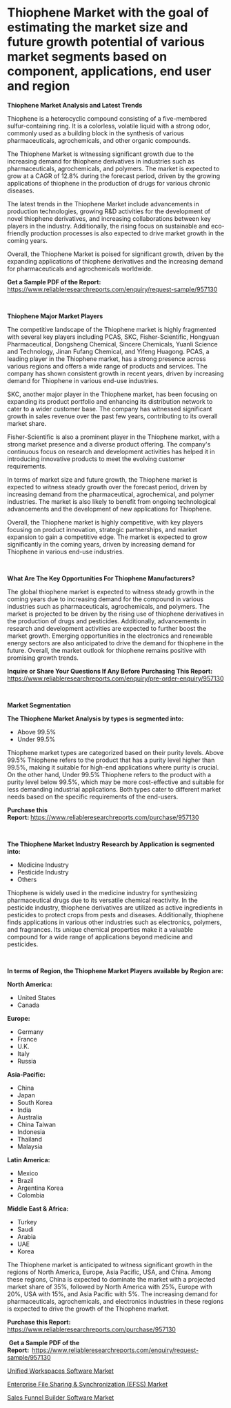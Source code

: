 <p><h1>Thiophene Market with the goal of estimating the market size and future growth potential of various market segments based on component, applications, end user and region</h1></p><p><strong>Thiophene Market Analysis and Latest Trends</strong></p>
<p><p>Thiophene is a heterocyclic compound consisting of a five-membered sulfur-containing ring. It is a colorless, volatile liquid with a strong odor, commonly used as a building block in the synthesis of various pharmaceuticals, agrochemicals, and other organic compounds.</p><p>The Thiophene Market is witnessing significant growth due to the increasing demand for thiophene derivatives in industries such as pharmaceuticals, agrochemicals, and polymers. The market is expected to grow at a CAGR of 12.8% during the forecast period, driven by the growing applications of thiophene in the production of drugs for various chronic diseases.</p><p>The latest trends in the Thiophene Market include advancements in production technologies, growing R&D activities for the development of novel thiophene derivatives, and increasing collaborations between key players in the industry. Additionally, the rising focus on sustainable and eco-friendly production processes is also expected to drive market growth in the coming years.</p><p>Overall, the Thiophene Market is poised for significant growth, driven by the expanding applications of thiophene derivatives and the increasing demand for pharmaceuticals and agrochemicals worldwide.</p></p>
<p><strong>Get a Sample PDF of the Report:&nbsp;</strong> <a href="https://www.reliableresearchreports.com/enquiry/request-sample/957130">https://www.reliableresearchreports.com/enquiry/request-sample/957130</a></p>
<p>&nbsp;</p>
<p><strong>Thiophene Major Market Players</strong></p>
<p><p>The competitive landscape of the Thiophene market is highly fragmented with several key players including PCAS, SKC, Fisher-Scientific, Hongyuan Pharmaceutical, Dongsheng Chemical, Sincere Chemicals, Yuanli Science and Technology, Jinan Fufang Chemical, and Yifeng Huagong. PCAS, a leading player in the Thiophene market, has a strong presence across various regions and offers a wide range of products and services. The company has shown consistent growth in recent years, driven by increasing demand for Thiophene in various end-use industries.</p><p>SKC, another major player in the Thiophene market, has been focusing on expanding its product portfolio and enhancing its distribution network to cater to a wider customer base. The company has witnessed significant growth in sales revenue over the past few years, contributing to its overall market share.</p><p>Fisher-Scientific is also a prominent player in the Thiophene market, with a strong market presence and a diverse product offering. The company's continuous focus on research and development activities has helped it in introducing innovative products to meet the evolving customer requirements.</p><p>In terms of market size and future growth, the Thiophene market is expected to witness steady growth over the forecast period, driven by increasing demand from the pharmaceutical, agrochemical, and polymer industries. The market is also likely to benefit from ongoing technological advancements and the development of new applications for Thiophene.</p><p>Overall, the Thiophene market is highly competitive, with key players focusing on product innovation, strategic partnerships, and market expansion to gain a competitive edge. The market is expected to grow significantly in the coming years, driven by increasing demand for Thiophene in various end-use industries.</p></p>
<p>&nbsp;</p>
<p><strong>What Are The Key Opportunities For Thiophene Manufacturers?</strong></p>
<p><p>The global thiophene market is expected to witness steady growth in the coming years due to increasing demand for the compound in various industries such as pharmaceuticals, agrochemicals, and polymers. The market is projected to be driven by the rising use of thiophene derivatives in the production of drugs and pesticides. Additionally, advancements in research and development activities are expected to further boost the market growth. Emerging opportunities in the electronics and renewable energy sectors are also anticipated to drive the demand for thiophene in the future. Overall, the market outlook for thiophene remains positive with promising growth trends.</p></p>
<p><strong>Inquire or Share Your Questions If Any Before Purchasing This Report:</strong> <a href="https://www.reliableresearchreports.com/enquiry/pre-order-enquiry/957130">https://www.reliableresearchreports.com/enquiry/pre-order-enquiry/957130</a></p>
<p>&nbsp;</p>
<p><strong>Market Segmentation</strong></p>
<p><strong>The Thiophene Market Analysis by types is segmented into:</strong></p>
<p><ul><li>Above 99.5%</li><li>Under 99.5%</li></ul></p>
<p><p>Thiophene market types are categorized based on their purity levels. Above 99.5% Thiophene refers to the product that has a purity level higher than 99.5%, making it suitable for high-end applications where purity is crucial. On the other hand, Under 99.5% Thiophene refers to the product with a purity level below 99.5%, which may be more cost-effective and suitable for less demanding industrial applications. Both types cater to different market needs based on the specific requirements of the end-users.</p></p>
<p><strong>Purchase this Report:&nbsp;</strong><a href="https://www.reliableresearchreports.com/purchase/957130">https://www.reliableresearchreports.com/purchase/957130</a></p>
<p>&nbsp;</p>
<p><strong>The Thiophene Market Industry Research by Application is segmented into:</strong></p>
<p><ul><li>Medicine Industry</li><li>Pesticide Industry</li><li>Others</li></ul></p>
<p><p>Thiophene is widely used in the medicine industry for synthesizing pharmaceutical drugs due to its versatile chemical reactivity. In the pesticide industry, thiophene derivatives are utilized as active ingredients in pesticides to protect crops from pests and diseases. Additionally, thiophene finds applications in various other industries such as electronics, polymers, and fragrances. Its unique chemical properties make it a valuable compound for a wide range of applications beyond medicine and pesticides.</p></p>
<p>&nbsp;</p>
<p><strong>In terms of Region, the Thiophene Market Players available by Region are:</strong></p>
<p>
    <p> <strong> North America: </strong>
        <ul>
            <li>United States</li>
            <li>Canada</li>
        </ul>
        </p> 
    <p> <strong> Europe: </strong>
        <ul>
            <li>Germany</li>
            <li>France</li>
            <li>U.K.</li>
            <li>Italy</li>
            <li>Russia</li>
        </ul>
        </p> 
    <p> <strong> Asia-Pacific: </strong>
        <ul>
            <li>China</li>
            <li>Japan</li>
            <li>South Korea</li>
            <li>India</li>
            <li>Australia</li>
            <li>China Taiwan</li>
            <li>Indonesia</li>
            <li>Thailand</li>
            <li>Malaysia</li>
        </ul>
        </p> 
    <p> <strong> Latin America: </strong>
        <ul>
            <li>Mexico</li>
            <li>Brazil</li>
            <li>Argentina Korea</li>
            <li>Colombia</li>
        </ul>
        </p> 
    <p> <strong> Middle East & Africa: </strong>
        <ul>
            <li>Turkey</li>
            <li>Saudi</li>
            <li>Arabia</li>
            <li>UAE</li>
            <li>Korea</li>
        </ul>
    </p>
    </p>
<p><p>The Thiophene market is anticipated to witness significant growth in the regions of North America, Europe, Asia Pacific, USA, and China. Among these regions, China is expected to dominate the market with a projected market share of 35%, followed by North America with 25%, Europe with 20%, USA with 15%, and Asia Pacific with 5%. The increasing demand for pharmaceuticals, agrochemicals, and electronics industries in these regions is expected to drive the growth of the Thiophene market.</p></p>
<p><strong>Purchase this Report: </strong><a href="https://www.reliableresearchreports.com/purchase/957130">https://www.reliableresearchreports.com/purchase/957130</a></p>
<p>&nbsp;<strong>Get a Sample PDF of the Report:&nbsp;&nbsp;</strong><a href="https://www.reliableresearchreports.com/enquiry/request-sample/957130">https://www.reliableresearchreports.com/enquiry/request-sample/957130</a></p>
<p><strong></strong></p>
<p><p><a href="https://view.publitas.com/reportprime-1/unified-workspaces-software-market-size-global-industry-overview-market-segmentation-and-forecast-2023-to-2030/">Unified Workspaces Software Market</a></p><p><a href="https://view.publitas.com/reportprime-1/global-enterprise-file-sharing-synchronization-efss-market-by-types-applications-and-major-players-with-regional-growth-rate-analysis-and-development-situation-from-2023-to-2030/">Enterprise File Sharing & Synchronization (EFSS) Market</a></p><p><a href="https://view.publitas.com/reportprime-1/sales-funnel-builder-software-market-size-global-industry-overview-market-segmentation-and-forecast-2023-to-2030/">Sales Funnel Builder Software Market</a></p></p>